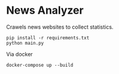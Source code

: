 # News Analyzer

Crawels news websites to collect statistics.

```
pip install -r requirements.txt
python main.py
```

Via docker 
```
docker-compose up --build
```

